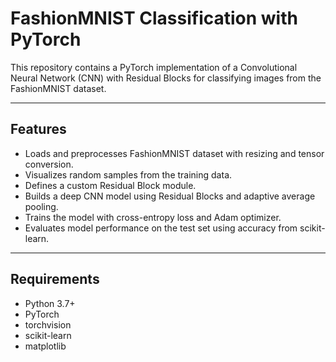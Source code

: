 # FashionMNIST Classification with PyTorch

This repository contains a PyTorch implementation of a Convolutional Neural Network (CNN) with Residual Blocks for classifying images from the FashionMNIST dataset.

---

## Features

- Loads and preprocesses FashionMNIST dataset with resizing and tensor conversion.
- Visualizes random samples from the training data.
- Defines a custom Residual Block module.
- Builds a deep CNN model using Residual Blocks and adaptive average pooling.
- Trains the model with cross-entropy loss and Adam optimizer.
- Evaluates model performance on the test set using accuracy from scikit-learn.

---

## Requirements

- Python 3.7+
- PyTorch
- torchvision
- scikit-learn
- matplotlib
